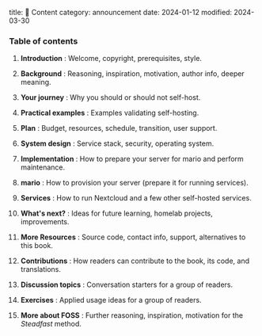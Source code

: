 title: 📑 Content
category: announcement
date: 2024-01-12
modified: 2024-03-30


### Table of contents

1. **Introduction**
: Welcome, copyright, prerequisites, style.

1. **Background**
: Reasoning, inspiration, motivation, author info, deeper meaning.

1. **Your journey**
: Why you should or should not self-host.

1. **Practical examples**
: Examples validating self-hosting.

1. **Plan**
: Budget, resources, schedule, transition, user support.

1. **System design**
: Service stack, security, operating system.

1. **Implementation**
: How to prepare your server for mario and perform maintenance.

1. **mario**
: How to provision your server (prepare it for running services).

1. **Services**
: How to run Nextcloud and a few other self-hosted services.

1. **What\'s next?**
: Ideas for future learning, homelab projects, improvements.

1. **More Resources**
: Source code, contact info, support, alternatives to this book.

1. **Contributions**
: How readers can contribute to the book, its code, and translations.

1. **Discussion topics**
: Conversation starters for a group of readers.

1. **Exercises**
: Applied usage ideas for a group of readers.

1. **More about FOSS**
: Further reasoning, inspiration, motivation for the *Steadfast* method.
